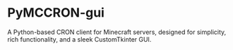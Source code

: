 # PyMCCRON-gui
A Python-based CRON client for Minecraft servers, designed for simplicity, rich functionality, and a sleek CustomTkinter GUI.
